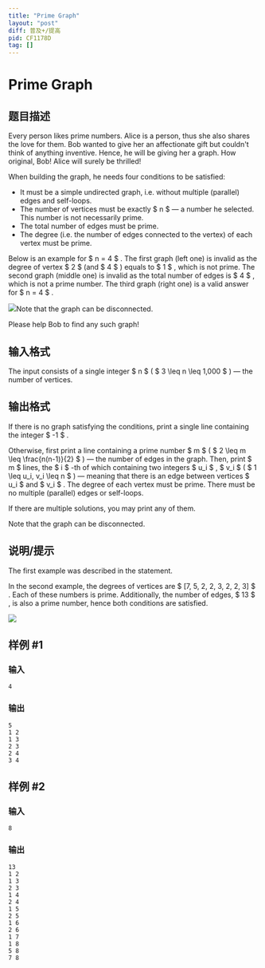 ```yaml
---
title: "Prime Graph"
layout: "post"
diff: 普及+/提高
pid: CF1178D
tag: []
---
```


# Prime Graph

## 题目描述

Every person likes prime numbers. Alice is a person, thus she also shares the love for them. Bob wanted to give her an affectionate gift but couldn't think of anything inventive. Hence, he will be giving her a graph. How original, Bob! Alice will surely be thrilled!

When building the graph, he needs four conditions to be satisfied:

- It must be a simple undirected graph, i.e. without multiple (parallel) edges and self-loops.
- The number of vertices must be exactly $ n $ — a number he selected. This number is not necessarily prime.
- The total number of edges must be prime.
- The degree (i.e. the number of edges connected to the vertex) of each vertex must be prime.

Below is an example for $ n = 4 $ . The first graph (left one) is invalid as the degree of vertex $ 2 $ (and $ 4 $ ) equals to $ 1 $ , which is not prime. The second graph (middle one) is invalid as the total number of edges is $ 4 $ , which is not a prime number. The third graph (right one) is a valid answer for $ n = 4 $ .

 ![](https://cdn.luogu.com.cn/upload/vjudge_pic/CF1178D/3f451a0a015e85e0d9b919833cd5a0b4f7edb60b.png)Note that the graph can be disconnected.

Please help Bob to find any such graph!

## 输入格式

The input consists of a single integer $ n $ ( $ 3 \leq n \leq 1\,000 $ ) — the number of vertices.

## 输出格式

If there is no graph satisfying the conditions, print a single line containing the integer $ -1 $ .

Otherwise, first print a line containing a prime number $ m $ ( $ 2 \leq m \leq \frac{n(n-1)}{2} $ ) — the number of edges in the graph. Then, print $ m $ lines, the $ i $ -th of which containing two integers $ u_i $ , $ v_i $ ( $ 1 \leq u_i, v_i \leq n $ ) — meaning that there is an edge between vertices $ u_i $ and $ v_i $ . The degree of each vertex must be prime. There must be no multiple (parallel) edges or self-loops.

If there are multiple solutions, you may print any of them.

Note that the graph can be disconnected.

## 说明/提示

The first example was described in the statement.

In the second example, the degrees of vertices are $ [7, 5, 2, 2, 3, 2, 2, 3] $ . Each of these numbers is prime. Additionally, the number of edges, $ 13 $ , is also a prime number, hence both conditions are satisfied.

 ![](https://cdn.luogu.com.cn/upload/vjudge_pic/CF1178D/44a2f5b9baacda9bf16e12d85f0a2a6d19c2b3cb.png)

## 样例 #1

### 输入

```
4

```

### 输出

```
5
1 2
1 3
2 3
2 4
3 4
```

## 样例 #2

### 输入

```
8

```

### 输出

```
13
1 2
1 3
2 3
1 4
2 4
1 5
2 5
1 6
2 6
1 7
1 8
5 8
7 8

```

